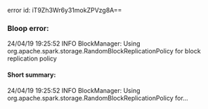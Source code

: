 error id: iT9Zh3Wr6y31mokZPVzg8A==
### Bloop error:

24/04/19 19:25:52 INFO BlockManager: Using org.apache.spark.storage.RandomBlockReplicationPolicy for block replication policy
#### Short summary: 

24/04/19 19:25:52 INFO BlockManager: Using org.apache.spark.storage.RandomBlockReplicationPolicy for...